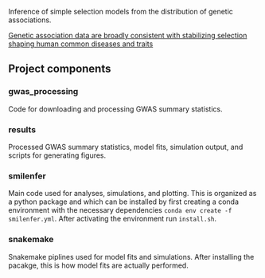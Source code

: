 Inference of simple selection models from the distribution of genetic associations.

[Genetic association data are broadly consistent with stabilizing selection shaping human common diseases and traits](https://doi.org/10.1101/2024.06.19.599789)
## Project components
### gwas_processing
Code for downloading and processing GWAS summary statistics.
### results
Processed GWAS summary statistics, model fits, simulation output, and scripts for generating figures.
### smilenfer
Main code used for analyses, simulations, and plotting. This is organized as a python package and which can be installed by first creating a conda environment with the necessary dependencies `conda env create -f smilenfer.yml`. After activating the environment run `install.sh`. 
### snakemake
Snakemake piplines used for model fits and simulations. After installing the pacakge, this is how model fits are actually performed.
